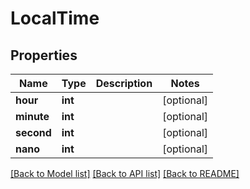 # LocalTime

## Properties
Name | Type | Description | Notes
------------ | ------------- | ------------- | -------------
**hour** | **int** |  | [optional] 
**minute** | **int** |  | [optional] 
**second** | **int** |  | [optional] 
**nano** | **int** |  | [optional] 

[[Back to Model list]](../../README.md#documentation-for-models) [[Back to API list]](../../README.md#documentation-for-api-endpoints) [[Back to README]](../../README.md)

